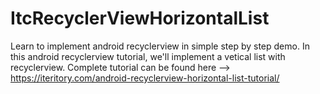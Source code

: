 # ItcRecyclerViewHorizontalList
Learn to implement android recyclerview in simple step by step demo. In this android recyclerview tutorial, we'll implement a vetical list with recyclerview. Complete tutorial can be found here --> https://iteritory.com/android-recyclerview-horizontal-list-tutorial/
